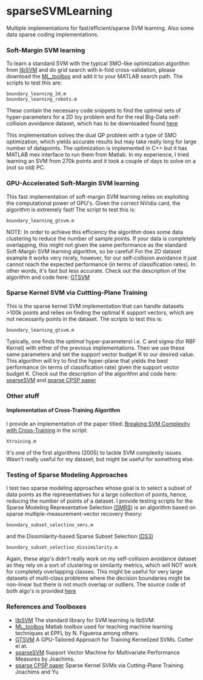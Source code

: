 # sparseSVMLearning
Multiple implementations for fast/efficient/sparse SVM learning. Also some data sparse coding implementations. 

### Soft-Margin SVM learning
To learn a standard SVM with the typical SMO-like optimization algorithm from [libSVM](https://www.csie.ntu.edu.tw/~cjlin/libsvm/) and do grid search with k-fold cross-validation, please download the [ML_toolbox](https://github.com/epfl-lasa/ML_toolbox) and add it to your MATLAB search path. The scripts to test this are:
```
boundary_learning_2d.m
boundary_learning_robots.m
```
These contain the necessary code snippets to find the optimal sets of hyper-parameters for a 2D toy problem and for the real Big-Data self-collision avoidance dataset, which has to be downloaded found [here](https://www.dropbox.com/s/y0xi36i4ezwoqfo/data_mat.zip?dl=0)

This implementation solves the dual QP problem with a type of SMO optimization, which yields accurate results but may take really long for large number of datapoints. The optimization is implemented in C++ but it has MATLAB mex interface to run them from Matlab. In my experience, I tried learning an SVM from 270k points and it took a couple of days to solve on a (not so old) PC.

### GPU-Accelerated Soft-Margin SVM learning
This fast implementation of soft-margin SVM learning relies on exploiting the computational power of GPU's. Given the correct NVidia card, the algorithm is extremely fast! The script to test this is:
```
boundary_learning_gtsvm.m
```
NOTE: In order to achieve this efficiency the algorithm does some data clustering to reduce the number of sample points. If your data is completely overlapping, this might not given the same performance as the standard Soft-Margin SVM learning algorithm, so be careful! For the 2D dataset example it works very nicely, however, for our self-collision avoidance it just cannot reach the expected performance (in terms of classification rates). In other words, it's fast but less accurate. Check out the description of the algorithm and code here: [GTSVM](http://ttic.uchicago.edu/~cotter/projects/gtsvm/)

### Sparse Kernel SVM via Cuttting-Plane Training
This is the sparse kernel SVM implementation that can handle datasets >100k points and relies on finding the optimal K support vectors, which are not necessarily points in the dataset. The scripts to test this is:
```
boundary_learning_gtsvm.m
```
Typically, one finds the *optimal* hyper-parametersl i.e. C and sigma (for RBF Kernel) with either of the previous implementations. Then we use these same parameters and set the support vector budget K to our desired value. This algorithm will try to find the hyper-plane that yields the best performance (in terms of classification rate) given the support vector budget K.  Check out the description of the algorithm and code here: [sparseSVM](https://www.cs.cornell.edu/people/tj/svm_light/svm_perf.html) and [sparse CPSP paper](https://pdfs.semanticscholar.org/0731/8220d7fe8de7a3e4ef9efc0dc9429c4a43d2.pdf)

### Other stuff
#### Implementation of Cross-Training Algorithm
I provide an implementation of the paper titled: [Breaking SVM Complexity with Cross-Training](https://is.tuebingen.mpg.de/fileadmin/user_upload/files/publications/pdf2846.pdf) in the script: 
```
Xtraining.m
``` 
It's one of the first algorithms (2005) to tackle SVM complexity issues. Wasn't really useful for my dataset, but might be useful for something else.

### Testing of Sparse Modeling Approaches
I test two sparse modeling approaches whose goal is to select a subset of data points as the representatives for a large collection of points, hence, reducing the number of points of a dataset. I provide testing scripts for the Sparse Modeling Representative Selection [(SMRS)](http://www.ccs.neu.edu/home/eelhami/publications/SMRS-CVPR12-Ehsan.pdf) is an algorithm based on sparse multiple-measurement-vector recovery theory:
```
boundary_subset_selectino_smrs.m
```
and the Dissimilarity-based Sparse Subset Selection [(DS3)](https://arxiv.org/abs/1407.6810) 
```
boundary_subset_selectino_dissimilarity.m
```
Again, these algo's didn't really work on my self-collision avoidance dataset as they rely on a sort of clustering or similarity metrics, which will NOT work for completely overlapping classes. This might be useful for very large datasets of multi-class problems where the decision boundaries might be non-linear but there is not much overlap or outliers. The source code of both algo's is provided [here](http://www.ccs.neu.edu/home/eelhami/codes.htm)

### References and Toolboxes
- [libSVM](https://www.csie.ntu.edu.tw/~cjlin/libsvm/) The standard library for SVM learning is libSVM: 
- [ML_toolbox](https://github.com/epfl-lasa/ML_toolbox) Matlab toolbox used for teaching machine learning techniques at EPFL by N. Figueroa among others.
- [GTSVM](http://ttic.uchicago.edu/~cotter/projects/gtsvm/) A GPU-Tailored Approach for Training Kernelized SVMs. Cotter el at.
- [sparseSVM](https://www.cs.cornell.edu/people/tj/svm_light/svm_perf.html) Support Vector Machine for Multivariate Performance Measures by Joachims.
- [sparse CPSP paper](https://pdfs.semanticscholar.org/0731/8220d7fe8de7a3e4ef9efc0dc9429c4a43d2.pdf) Sparse Kernel SVMs via Cutting-Plane Training. Joachims and Yu
